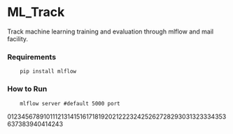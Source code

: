 # ML_Track
Track machine learning training and evaluation through mlflow and mail facility.

### Requirements
        pip install mlflow
       
       
### How to Run
        mlflow server #default 5000 port
        
        
012345678910111213141516171819202122232425262728293031323334353637383940414243